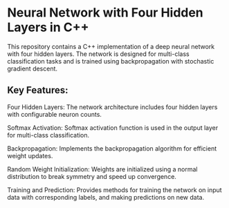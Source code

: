  # Neural Network with Four Hidden Layers in C++

This repository contains a C++ implementation of a deep neural network with four hidden layers. The network is designed for multi-class classification tasks and is trained using backpropagation with stochastic gradient descent.

## Key Features:

  Four Hidden Layers: The network architecture includes four hidden layers with configurable neuron counts.
  
  Softmax Activation: Softmax activation function is used in the output layer for multi-class classification.
  
  Backpropagation: Implements the backpropagation algorithm for efficient weight updates.
  
  Random Weight Initialization: Weights are initialized using a normal distribution to break symmetry and speed up convergence.
  
  Training and Prediction: Provides methods for training the network on input data with corresponding labels, and making predictions on new data.
  
